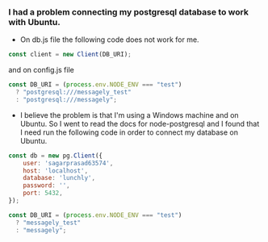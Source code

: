 ### I had a problem connecting my postgresql database to work with Ubuntu.
- On db.js file the following code does not work for me. 
```js
const client = new Client(DB_URI);
```
and on config.js file
```js
const DB_URI = (process.env.NODE_ENV === "test")
  ? "postgresql:///messagely_test"
  : "postgresql:///messagely";
```
- I believe the problem is that I'm using a Windows machine and on Ubuntu. So I went to read the docs for node-postgresql and I found that I need run the following code in order to connect my database on Ubuntu. 
```js
const db = new pg.Client({
    user: 'sagarprasad63574',
    host: 'localhost',
    database: 'lunchly',
    password: '',
    port: 5432,
});

```
```js
const DB_URI = (process.env.NODE_ENV === "test")
  ? "messagely_test"
  : "messagely";
```
